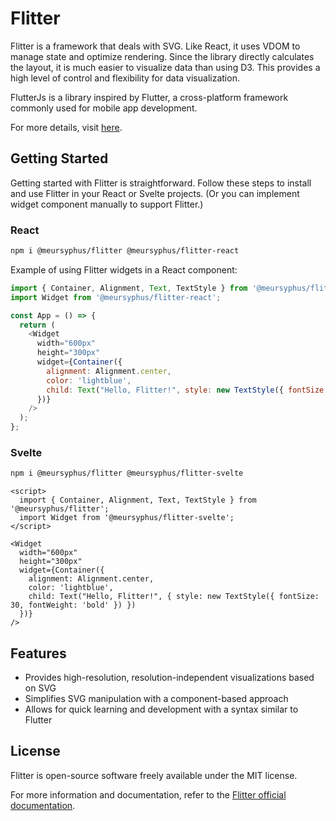# Flitter

Flitter is a framework that deals with SVG. Like React, it uses VDOM to manage state and optimize rendering. Since the library directly calculates the layout, it is much easier to visualize data than using D3. This provides a high level of control and flexibility for data visualization.

FlutterJs is a library inspired by Flutter, a cross-platform framework commonly used for mobile app development.

For more details, visit [here](https://flitter.pages.dev).

## Getting Started

Getting started with Flitter is straightforward. Follow these steps to install and use Flitter in your React or Svelte projects. (Or you can implement widget component manually to support Flitter.)

### React
```bash
npm i @meursyphus/flitter @meursyphus/flitter-react
```
Example of using Flitter widgets in a React component:

```javascript
import { Container, Alignment, Text, TextStyle } from '@meursyphus/flitter';
import Widget from '@meursyphus/flitter-react';

const App = () => {
  return (
    <Widget
      width="600px"
      height="300px"
      widget={Container({
        alignment: Alignment.center,
        color: 'lightblue',
        child: Text("Hello, Flitter!", style: new TextStyle({ fontSize: 30, fontWeight: 'bold' }))
      })}
    />
  );
};
```
### Svelte

```bash
npm i @meursyphus/flitter @meursyphus/flitter-svelte
```

```svelte
<script>
  import { Container, Alignment, Text, TextStyle } from '@meursyphus/flitter';
  import Widget from '@meursyphus/flitter-svelte';
</script>

<Widget
  width="600px"
  height="300px"
  widget={Container({
    alignment: Alignment.center,
    color: 'lightblue',
    child: Text("Hello, Flitter!", { style: new TextStyle({ fontSize: 30, fontWeight: 'bold' }) })
  })}
/>
```

## Features

- Provides high-resolution, resolution-independent visualizations based on SVG
- Simplifies SVG manipulation with a component-based approach
- Allows for quick learning and development with a syntax similar to Flutter

## License

Flitter is open-source software freely available under the MIT license.

For more information and documentation, refer to the [Flitter official documentation](https://flitter.pages.dev).

